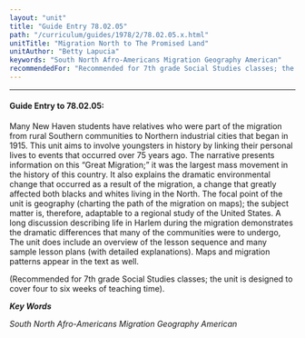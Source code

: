 ```yaml
---
layout: "unit"
title: "Guide Entry 78.02.05"
path: "/curriculum/guides/1978/2/78.02.05.x.html"
unitTitle: "Migration North to The Promised Land"
unitAuthor: "Betty Lapucia"
keywords: "South North Afro-Americans Migration Geography American"
recommendedFor: "Recommended for 7th grade Social Studies classes; the unit is designed to cover four to six weeks of teaching time)."
---
```

<body>
<hr/>
<h4>
Guide Entry to 78.02.05:
</h4>
Many New Haven students have relatives who were part of the migration from rural Southern communities to Northern industrial cities that began in 1915.  This unit aims to involve youngsters in history by linking their personal lives to events that occurred over 75 years ago.  The narrative presents information on this “Great Migration;” it was the largest mass movement in the history of this country.  It also explains the dramatic environmental change that occurred as a result of the migration, a change that greatly affected both blacks and whites living in the North.  The focal point of the unit is geography (charting the path of the migration on maps); the subject matter is, therefore, adaptable to a regional study of the United States.  A long discussion describing life in Harlem during the migration demonstrates the dramatic differences that many of the communities were to undergo, The unit does include an overview of the lesson sequence and many sample lesson plans (with detailed explanations).  Maps and migration patterns appear in the text as well.
<p>
(Recommended for 7th grade Social Studies classes; the unit is designed to cover four to six weeks of teaching time).
</p>
<p>
<b>
<i>
Key Words
</i>
</b>
<br/>
</p>
<p>
<i>
South North Afro-Americans Migration Geography American
</i>
</p>
</body>